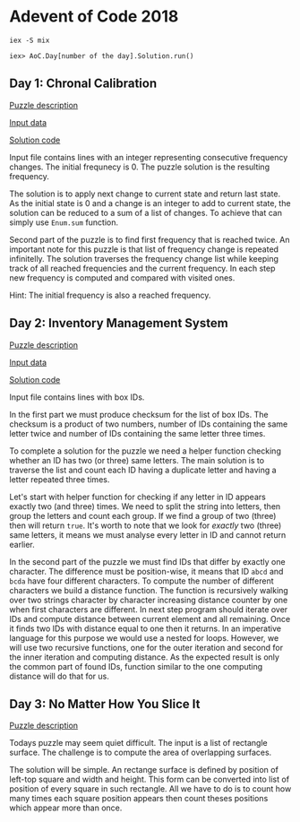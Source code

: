 # Adevent of Code 2018

```
iex -S mix

iex> AoC.Day[number of the day].Solution.run()
```

## Day 1: Chronal Calibration

[Puzzle description](https://adventofcode.com/2018/day/1)

[Input data](data/1/input)

[Solution code](lib/aoc/day_1/solution.ex)

Input file contains lines with an integer representing consecutive frequency changes.
The initial frequnecy is 0. The puzzle solution is the resulting frequency.

The solution is to apply next change to current state and return last state.
As the initial state is 0 and a change is an integer to add to current state,
the solution can be reduced to a sum of a list of changes.
To achieve that can simply use `Enum.sum` function.

Second part of the puzzle is to find first frequency that is reached twice.
An important note for this puzzle is that list of frequency change is repeated infinitelly.
The solution traverses the frequency change list while keeping track of all reached frequencies
and the current frequency. In each step new frequency is computed and compared with visited ones.

Hint: The initial frequency is also a reached frequency.

## Day 2: Inventory Management System

[Puzzle description](https://adventofcode.com/2018/day/2)

[Input data](data/2/input)

[Solution code](lib/aoc/day_2/solution.ex)

Input file contains lines with box IDs.

In the first part we must produce checksum for the list of box IDs.
The checksum is a product of two numbers, number of IDs containing the same letter twice
and number of IDs containing the same letter three times.

To complete a solution for the puzzle we need a helper function checking
whether an ID has two (or three) same letters.
The main solution is to traverse the list and count each ID having a duplicate letter and having a letter repeated three times.

Let's start with helper function for checking if any letter in ID appears exactly two (and three) times.
We need to split the string into letters, then group the letters and count each group. If we find a group of two (three) then will return `true`.
It's worth to note that we look for *exactly* two (three) same letters, it means we must analyse every letter in ID and cannot return earlier.

In the second part of the puzzle we must find IDs that differ by exactly one character.
The difference must be position-wise, it means that ID `abcd` and `bcda` have four different characters.
To compute the number of different characters we build a distance function.
The function is recursively walking over two strings character by character increasing distance counter by one when first characters are different.
In next step program should iterate over IDs and compute distance between current element
and all remaining. Once it finds two IDs with distance equal to one then it returns.
In an imperative language for this purpose we would use a nested for loops.
However, we will use two recursive functions, one for the outer iteration and second for the inner iteration and computing distance.
As the expected result is only the common part of found IDs, function similar to the one computing distance will do that for us.

## Day 3: No Matter How You Slice It

[Puzzle description](https://adventofcode.com/2018/day/3)

Todays puzzle may seem quiet difficult.
The input is a list of rectangle surface.
The challenge is to compute the area of overlapping surfaces.

The solution will be simple.
An rectange surface is defined by position of left-top square and width and height.
This form can be converted into list of position of every square in such rectangle.
All we have to do is to count how many times each square position appears
then count theses positions which appear more than once.

